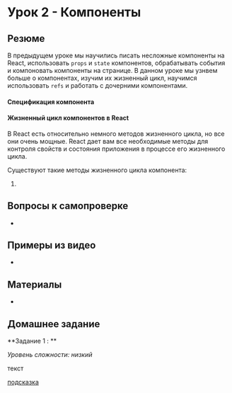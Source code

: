# Урок 2 - Компоненты

## Резюме

В предыдущем уроке мы научились писать несложные компоненты на React, использовать ```props``` и `state` компонентов, обрабатывать события и компоновать компоненты на странице. В данном уроке мы узнвем больше о компонентах, изучим их жизненный цикл, научимся использовать `refs` и работать с дочерними компонентами.

#### Спецификация компонента

#### Жизненный цикл компонентов в React

В React есть относительно немного методов жизненного цикла, но все они очень мощные. React дает вам все необходимые методы для контроля свойств и состояния приложения в процессе его жизненного цикла.

Существуют такие методы жизненного цикла компонента:

1.


## Вопросы к самопроверке

 -

## Примеры из видео

 -

## Материалы

 -

## Домашнее задание

**Задание 1 : **

_Уровень сложности: низкий_

текст

[подсказка](/02-introduction-to-react/homework/01.md)
